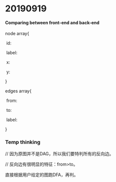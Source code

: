 # 20190919

#### Comparing between front-end and back-end

node array{

​	id: 

​	label:

​	x:

​	y:

}

edges array{

​	from:

​	to:

​	label:

}



### Temp thinking

// 因为原图并不是DAG，所以我们要特判所有的反向边。

// 反向边有很明显的特征：from>to。



直接根据用户给定的图跑DFA，再判。